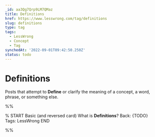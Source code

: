 ```yaml
---
_id: aa3Qg7Qrp9LM7QMaz
title: Definitions
href: https://www.lesswrong.com/tag/definitions
slug: definitions
type: tag
tags:
  - LessWrong
  - Concept
  - Tag
synchedAt: '2022-09-01T09:42:50.250Z'
status: todo
---
```


# Definitions

Posts that attempt to **Define** or clarify the meaning of a concept, a word, phrase, or something else.


%%

% START
Basic (and reversed card)
What is **Definitions**?
Back: {TODO}
Tags: LessWrong
END
<!--ID: 1663157010152-->


%%
	
